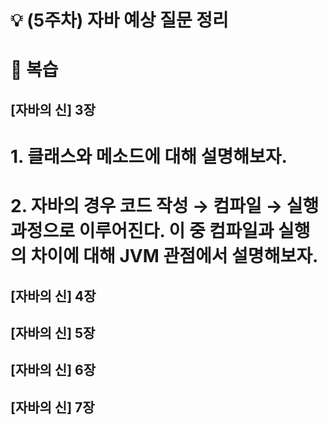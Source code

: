 # 💡 (5주차) 자바 예상 질문 정리

# 📜 복습

## [자바의 신] 3장

# 1. 클래스와 메소드에 대해 설명해보자.

# 2. 자바의 경우 코드 작성 → 컴파일 → 실행과정으로 이루어진다. 이 중 컴파일과 실행의 차이에 대해 JVM 관점에서 설명해보자.

## [자바의 신] 4장

## [자바의 신] 5장

## [자바의 신] 6장

## [자바의 신] 7장
